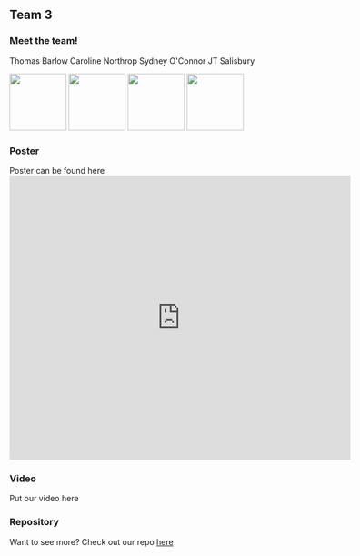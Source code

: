 ## Team 3

### Meet the team!
 Thomas Barlow               Caroline Northrop               Sydney O'Connor               JT Salisbury  

  <img src="https://user-images.githubusercontent.com/50886022/111222331-1355e000-85b2-11eb-88e2-59599b0a0ac7.png" width="100" height="100">   <img src="https://user-images.githubusercontent.com/50886022/111222377-24065600-85b2-11eb-9042-4d4e0c132b67.png" width="100" height="100">   <img src="https://user-images.githubusercontent.com/50886022/111222434-341e3580-85b2-11eb-9176-52f7959fc14f.png" width="100" height="100">   <img src="https://user-images.githubusercontent.com/50886022/111222453-3da79d80-85b2-11eb-8ea4-5a14caae3621.png" width="100" height="100">

### Poster 

Poster can be found here
<embed src="https://ipaqsite.github.io/Prelim Poster.pdf" width="600px" height="500px" />

### Video 

Put our video here 

### Repository

Want to see more? Check out our repo [here](https://github.com/jtsalisbury/ipaq)
